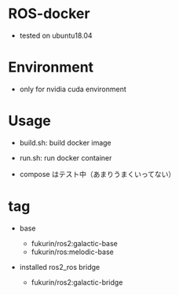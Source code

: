 # ROS-docker
- tested on ubuntu18.04 

# Environment
- only for nvidia cuda environment

# Usage
- build.sh: build docker image
- run.sh: run docker container

- compose はテスト中（あまりうまくいってない）
# tag
- base
  - fukurin/ros2:galactic-base
  - fukurin/ros:melodic-base

- installed ros2_ros bridge
  - fukurin/ros2:galactic-bridge